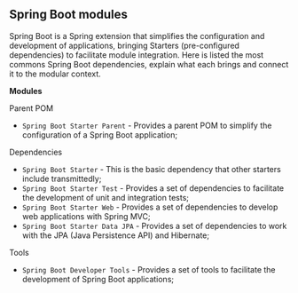 ## Spring Boot modules

Spring Boot is a Spring extension that simplifies the configuration and development of applications, bringing Starters (pre-configured dependencies) to facilitate module integration.
Here is listed the most commons Spring Boot dependencies, explain what each brings and connect it to the modular context.

**Modules**

Parent POM

* `Spring Boot Starter Parent` - Provides a parent POM to simplify the configuration of a Spring Boot application;

Dependencies

* `Spring Boot Starter` - This is the basic dependency that other starters include transmittedly;
* `Spring Boot Starter Test` - Provides a set of dependencies to facilitate the development of unit and integration tests;
* `Spring Boot Starter Web` - Provides a set of dependencies to develop web applications with Spring MVC;
* `Spring Boot Starter Data JPA` - Provides a set of dependencies to work with the JPA (Java Persistence API) and Hibernate;

Tools

* `Spring Boot Developer Tools` - Provides a set of tools to facilitate the development of Spring Boot applications;